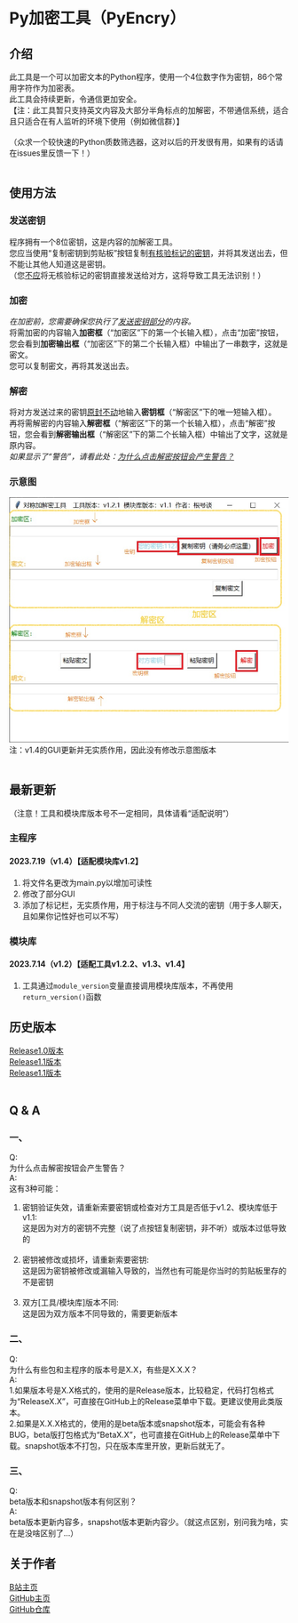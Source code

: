 # Py加密工具（PyEncry）
## 介绍
此工具是一个可以加密文本的Python程序，使用一个4位数字作为密钥，86个常用字符作为加密表。 <br>
此工具会持续更新，令通信更加安全。 <br>
【注：此工具暂只支持英文内容及大部分半角标点的加解密，不带通信系统，适合且只适合在有人监听的环境下使用（例如微信群）】 <br>
<br>
（众求一个较快速的Python质数筛选器，这对以后的开发很有用，如果有的话请在issues里反馈一下！）
<br>
<br>


## 使用方法

### 发送密钥
程序拥有一个8位密钥，这是内容的加解密工具。<br>
您应当使用“复制密钥到剪贴板”按钮复制<u>有核验标记的密钥</u>，并将其发送出去，但不能让其他人知道这是密钥。<br>
（您<u>不应</u>将无核验标记的密钥直接发送给对方，这将导致工具无法识别！）<br>

### 加密
_在加密前，您需要确保您执行了[发送密钥部分](#发送密钥)的内容。_<br>
将需加密的内容输入**加密框**（“加密区”下的第一个长输入框），点击“加密”按钮，您会看到**加密输出框**（“加密区”下的第二个长输入框）中输出了一串数字，这就是密文。<br>
您可以复制密文，再将其发送出去。<br>

### 解密
将对方发送过来的密钥<u>原封不动</u>地输入**密钥框**（“解密区”下的唯一短输入框）。<br>
再将需解密的内容输入**解密框**（“解密区”下的第一个长输入框），点击“解密”按钮，您会看到**解密输出框**（“解密区”下的第二个长输入框）中输出了文字，这就是原内容。<br>
_如果显示了“警告”，请看此处：[为什么点击解密按钮会产生警告？](#一)_<br>

### 示意图
![示意图](<image.jpg>)
注：v1.4的GUI更新并无实质作用，因此没有修改示意图版本
<br>
<br>


## 最新更新
（注意！工具和模块库版本号不一定相同，具体请看“适配说明”）

### 主程序
#### 2023.7.19（v1.4）【适配模块库v1.2】
1. 将文件名更改为main.py以增加可读性
2. 修改了部分GUI
3. 添加了标记栏，无实质作用，用于标注与不同人交流的密钥（用于多人聊天，且如果你记性好也可以不写）

### 模块库
#### 2023.7.14（v1.2）【适配工具v1.2.2、v1.3、v1.4】
1. 工具通过`module_version`变量直接调用模块库版本，不再使用`return_version()`函数

## 历史版本
[Release1.0版本](https://github.com/MCSteve123/PyEncry/releases/tag/Release1.0)<br>
[Release1.1版本](https://github.com/MCSteve123/PyEncry/releases/tag/Release1.1)<br>
[Release1.1版本](https://github.com/MCSteve123/PyEncry/releases/tag/Release1.2)
<br>
<br>

## Q & A
### 一、
Q:<br>
为什么点击解密按钮会产生警告？<br>
A:<br>
这有3种可能：
1. 密钥验证失效，请重新索要密钥或检查对方工具是否低于v1.2、模块库低于v1.1:<br>
这是因为对方的密钥不完整（说了点按钮复制密钥，非不听）或版本过低导致的<br><br>
2. 密钥被修改或损坏，请重新索要密钥:<br>
这是因为密钥被修改或漏输入导致的，当然也有可能是你当时的剪贴板里存的不是密钥<br><br>
3. 双方\[工具/模块库\]版本不同:<br>
这是因为双方版本不同导致的，需要更新版本<br>

### 二、
Q:<br>
为什么有些包和主程序的版本号是X.X，有些是X.X.X？<br>
A:<br>
1.如果版本号是X.X格式的，使用的是Release版本，比较稳定，代码打包格式为“ReleaseX.X”，可直接在GitHub上的Release菜单中下载。更建议使用此类版本。<br>
2.如果是X.X.X格式的，使用的是beta版本或snapshot版本，可能会有各种BUG，beta版打包格式为“BetaX.X”，也可直接在GitHub上的Release菜单中下载。snapshot版本不打包，只在版本库里开放，更新后就无了。

### 三、
Q:<br>
beta版本和snapshot版本有何区别？<br>
A:<br>
beta版本更新内容多，snapshot版本更新内容少。（就这点区别，别问我为啥，实在是没啥区别了...）

## 关于作者
[B站主页](https://space.bilibili.com/1098123879)<br>
[GitHub主页](https://github.com/MCSteve123)<br>
[GitHub仓库](https://github.com/MCSteve123/PyEncry)
